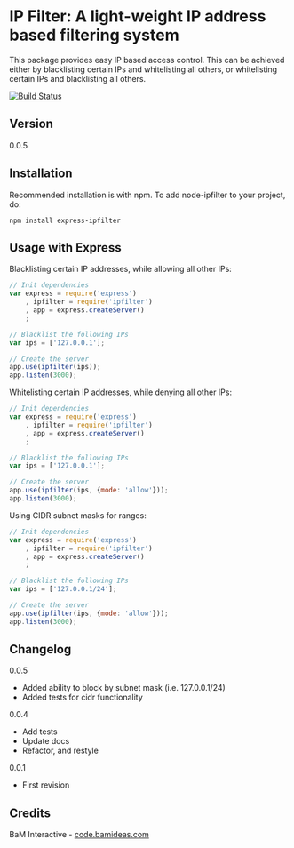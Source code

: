 IP Filter: A light-weight IP address based filtering system
=================================================================================

This package provides easy IP based access control. This can be achieved either by blacklisting certain IPs and whitelisting all others, or whitelisting certain IPs and blacklisting all others.

[![Build Status](https://secure.travis-ci.org/baminteractive/node-ipfilter.png?branch=master)](http://travis-ci.org/baminteractive/node-ipfilter)

## Version
0.0.5

## Installation

Recommended installation is with npm. To add node-ipfilter to your project, do:

    npm install express-ipfilter

## Usage with Express

Blacklisting certain IP addresses, while allowing all other IPs:

```javascript
// Init dependencies
var express = require('express')
    , ipfilter = require('ipfilter')
    , app = express.createServer()
    ;

// Blacklist the following IPs
var ips = ['127.0.0.1'];

// Create the server
app.use(ipfilter(ips));
app.listen(3000);
```

Whitelisting certain IP addresses, while denying all other IPs:

```javascript
// Init dependencies
var express = require('express')
    , ipfilter = require('ipfilter')
    , app = express.createServer()
    ;

// Blacklist the following IPs
var ips = ['127.0.0.1'];

// Create the server
app.use(ipfilter(ips, {mode: 'allow'}));
app.listen(3000);
```

Using CIDR subnet masks for ranges:

```javascript
// Init dependencies
var express = require('express')
    , ipfilter = require('ipfilter')
    , app = express.createServer()
    ;

// Blacklist the following IPs
var ips = ['127.0.0.1/24'];

// Create the server
app.use(ipfilter(ips, {mode: 'allow'}));
app.listen(3000);
```

## Changelog

0.0.5

* Added ability to block by subnet mask (i.e. 127.0.0.1/24)
* Added tests for cidr functionality

0.0.4

* Add tests
* Update docs
* Refactor, and restyle

0.0.1

* First revision

## Credits

BaM Interactive - [code.bamideas.com](http://code.bamideas.com)